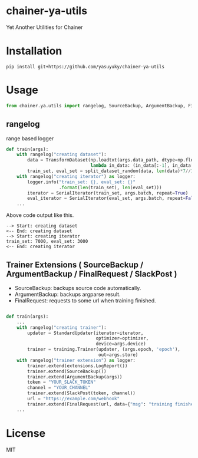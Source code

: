 # chainer-ya-utils

Yet Another Utilities for Chainer

# Installation

```
pip install git+https://github.com/yasuyuky/chainer-ya-utils
```

# Usage

```python
from chainer.ya.utils import rangelog, SourceBackup, ArgumentBackup, FinalRequest
```


## rangelog

range based logger

```python
def train(args):
    with rangelog("creating dataset"):
        data = TransformDataset(np.loadtxt(args.data_path, dtype=np.float32),
                                lambda in_data: (in_data[:-1], in_data[-1:]))
        train_set, eval_set = split_dataset_random(data, len(data)*7//10)
    with rangelog("creating iterator") as logger:
        logger.info("train_set: {}, eval_set: {}"
                    .format(len(train_set), len(eval_set)))
        iterator = SerialIterator(train_set, args.batch, repeat=True)
        eval_iterator = SerialIterator(eval_set, args.batch, repeat=False)
    ...
```

Above code output like this.

```
--> Start: creating dataset
<-- End: creating dataset
--> Start: creating iterator
train_set: 7000, eval_set: 3000
<-- End: creating iterator
```

## Trainer Extensions ( SourceBackup / ArgumentBackup / FinalRequest / SlackPost )

- SourceBackup: backups source code automatically.
- ArgumentBackup: backups argparse result.
- FinalRequest: requests to some url when training finished.

```python

def train(args):
    ...
    with rangelog("creating trainer"):
        updater = StandardUpdater(iterator=iterator,
                                  optimizer=optimizer,
                                  device=args.device)
        trainer = training.Trainer(updater, (args.epoch, 'epoch'),
                                   out=args.store)
    with rangelog("trainer extension") as logger:
        trainer.extend(extensions.LogReport())
        trainer.extend(SourceBackup())
        trainer.extend(ArgumentBackup(args))
        token = "YOUR_SLACK_TOKEN"
        channel = "YOUR_CHANNEL"
        trainer.extend(SlackPost(token, channel))
        url = "https://example.com/webhook"
        trainer.extend(FinalRequest(url, data={"msg": "training finished"}))
    ...
```

# License

MIT

